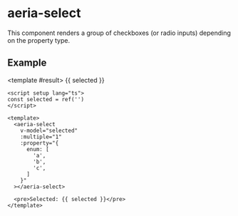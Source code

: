 <script setup lang="ts">
import { ref } from 'vue'
import { AeriaSelect } from 'aeria-ui'
import ResultBox from '../../src/components/result-box.vue'

const selected = ref('')
</script>

# aeria-select

This component renders a group of checkboxes (or radio inputs) depending on the property type.

## Example

<result-box title="Selected">
  <aeria-select
    v-model="selected"
    :multiple="1"
    :property="{
      enum: [
        'a',
        'b',
        'c',
      ]
    }"
  ></aeria-select>

  <template #result>
    {{ selected }}
  </template>
</result-box>

```vue
<script setup lang="ts">
const selected = ref('')
</script>

<template>
  <aeria-select
    v-model="selected"
    :multiple="1"
    :property="{
      enum: [
        'a',
        'b',
        'c',
      ]
    }"
  ></aeria-select>

  <pre>Selected: {{ selected }}</pre>
</template>
```
